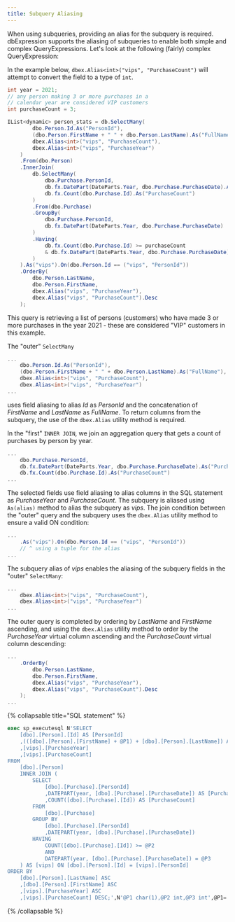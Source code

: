 ```yaml
---
title: Subquery Aliasing
---
```


When using subqueries, providing an alias for the subquery is required.  dbExpression supports the aliasing of subqueries to enable both simple and complex QueryExpressions. Let's look at the following (fairly) complex QueryExpression:

In the example below, ```dbex.Alias<int>("vips", "PurchaseCount")``` will attempt to convert the field to a type of ```int```.

```csharp
int year = 2021;
// any person making 3 or more purchases in a 
// calendar year are considered VIP customers
int purchaseCount = 3;

IList<dynamic> person_stats = db.SelectMany(
        dbo.Person.Id.As("PersonId"),
        (dbo.Person.FirstName + " " + dbo.Person.LastName).As("FullName"),
        dbex.Alias<int>("vips", "PurchaseCount"),
        dbex.Alias<int>("vips", "PurchaseYear")
    )
    .From(dbo.Person)
    .InnerJoin(
        db.SelectMany(
            dbo.Purchase.PersonId,
            db.fx.DatePart(DateParts.Year, dbo.Purchase.PurchaseDate).As("PurchaseYear"),
            db.fx.Count(dbo.Purchase.Id).As("PurchaseCount")
        )
        .From(dbo.Purchase)
        .GroupBy(
            dbo.Purchase.PersonId,
            db.fx.DatePart(DateParts.Year, dbo.Purchase.PurchaseDate)
        )
        .Having(
            db.fx.Count(dbo.Purchase.Id) >= purchaseCount
            & db.fx.DatePart(DateParts.Year, dbo.Purchase.PurchaseDate) == year
        )
    ).As("vips").On(dbo.Person.Id == ("vips", "PersonId"))
    .OrderBy(
        dbo.Person.LastName,
        dbo.Person.FirstName,
        dbex.Alias("vips", "PurchaseYear"),
        dbex.Alias("vips", "PurchaseCount").Desc
    );

```
This query is retrieving a list of persons (customers) who have made 3 or more purchases in the year 2021 - these are considered "VIP" customers in this example.

The "outer" ```SelectMany```

```csharp
...
    dbo.Person.Id.As("PersonId"),
    (dbo.Person.FirstName + " " + dbo.Person.LastName).As("FullName"),
    dbex.Alias<int>("vips", "PurchaseCount"),
    dbex.Alias<int>("vips", "PurchaseYear")
...
```

uses field aliasing to alias *Id* as *PersonId* and the concatenation of *FirstName* and *LastName* as *FullName*.  To return columns from the subquery, the use of the ```dbex.Alias``` utility method is required.

In the "first" ```INNER JOIN```, we join an aggregation query that gets a count of purchases by person by year.

```csharp
...
    dbo.Purchase.PersonId,
    db.fx.DatePart(DateParts.Year, dbo.Purchase.PurchaseDate).As("PurchaseYear"),
    db.fx.Count(dbo.Purchase.Id).As("PurchaseCount")
...
```

The selected fields use field aliasing to alias columns in the SQL statement as *PurchaseYear* and *PurchaseCount*.  The subquery is aliased using ```As(alias)``` method to alias the subquery as *vips*.  The join condition between the "outer" query and the subquery uses the ```dbex.Alias``` utility method to ensure a valid ON condition:

```csharp
...
    .As("vips").On(dbo.Person.Id == ("vips", "PersonId")) 
	// ^ using a tuple for the alias
...
```

The subquery alias of *vips* enables the aliasing of the subquery fields in the "outer" ```SelectMany```:

```csharp
...
    dbex.Alias<int>("vips", "PurchaseCount"),
    dbex.Alias<int>("vips", "PurchaseYear")
...
```

The outer query is completed by ordering by *LastName* and *FirstName* ascending, and using the ```dbex.Alias``` utility method to order by the *PurchaseYear* virtual column ascending and the *PurchaseCount* virtual column descending:

```csharp
...
    .OrderBy(
        dbo.Person.LastName,
        dbo.Person.FirstName,
        dbex.Alias("vips", "PurchaseYear"),
        dbex.Alias("vips", "PurchaseCount").Desc
    );
...
```

{% collapsable title="SQL statement" %}
```sql
exec sp_executesql N'SELECT
	[dbo].[Person].[Id] AS [PersonId]
	,(([dbo].[Person].[FirstName] + @P1) + [dbo].[Person].[LastName]) AS [FullName]
	,[vips].[PurchaseYear]
	,[vips].[PurchaseCount]
FROM
	[dbo].[Person]
	INNER JOIN (
		SELECT
			[dbo].[Purchase].[PersonId]
			,DATEPART(year, [dbo].[Purchase].[PurchaseDate]) AS [PurchaseYear]
			,COUNT([dbo].[Purchase].[Id]) AS [PurchaseCount]
		FROM
			[dbo].[Purchase]
		GROUP BY
			[dbo].[Purchase].[PersonId]
			,DATEPART(year, [dbo].[Purchase].[PurchaseDate])
		HAVING
			COUNT([dbo].[Purchase].[Id]) >= @P2
			AND
			DATEPART(year, [dbo].[Purchase].[PurchaseDate]) = @P3
	) AS [vips] ON [dbo].[Person].[Id] = [vips].[PersonId]
ORDER BY
	[dbo].[Person].[LastName] ASC
	,[dbo].[Person].[FirstName] ASC
	,[vips].[PurchaseYear] ASC
	,[vips].[PurchaseCount] DESC;',N'@P1 char(1),@P2 int,@P3 int',@P1=' ',@P2=3,@P3=2019

```
{% /collapsable %}